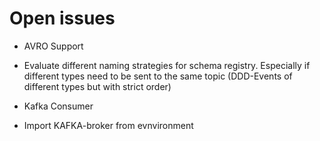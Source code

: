 # Open issues
* AVRO Support
* Evaluate different naming strategies for schema registry. Especially if different types need to be sent to the same topic (DDD-Events of different types but with strict order)
* Kafka Consumer

* Import KAFKA-broker from evnvironment